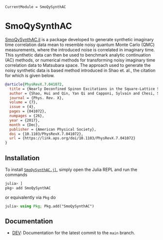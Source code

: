 ```@meta
CurrentModule = SmoQySynthAC
```

# SmoQySynthAC

[SmoQySynthAC.jl](https://github.com/SmoQySuite/SmoQySynthAC.jl) is a package developed to generate synthetic imaginary time correlation
data mean to resemble noisy quantum Monte Carlo (QMC) measurements, where the introduced noise is correlated in imaginary time.
This synthetic data can then be used to benchmark analytic continuation (AC) methods, or numerical methods for transforming noisy
imaginary time correlation data to Matsubara space. The approach used to generate the noisy synthetic data is based method introduced
in Shao et. al., the citation for which is given below.

```bibtex
@article{PhysRevX.7.041072,
  title = {Nearly Deconfined Spinon Excitations in the Square-Lattice Spin-$1/2$ Heisenberg Antiferromagnet},
  author = {Shao, Hui and Qin, Yan Qi and Capponi, Sylvain and Chesi, Stefano and Meng, Zi Yang and Sandvik, Anders W.},
  journal = {Phys. Rev. X},
  volume = {7},
  issue = {4},
  pages = {041072},
  numpages = {26},
  year = {2017},
  month = {Dec},
  publisher = {American Physical Society},
  doi = {10.1103/PhysRevX.7.041072},
  url = {https://link.aps.org/doi/10.1103/PhysRevX.7.041072}
}
```

## Installation

To install [`SmoQySynthAC.jl`](https://github.com/SmoQySuite/SmoQySynthAC.jl.git),
simply open the Julia REPL and run the commands
```julia
julia> ]
pkg> add SmoQySynthAC
```
or equivalently via `Pkg` do
```julia
julia> using Pkg; Pkg.add("SmoQySynthAC")
```

## Documentation

- [DEV](https://SmoQySuite.github.io/SmoQySynthAC.jl/dev/): Documentation for the latest commit to the `main` branch.

